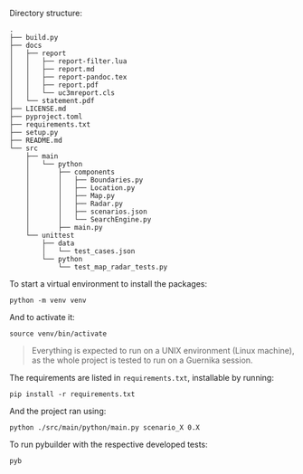 Directory structure:

```
.
├── build.py
├── docs
│   ├── report
│   │   ├── report-filter.lua
│   │   ├── report.md
│   │   ├── report-pandoc.tex
│   │   ├── report.pdf
│   │   └── uc3mreport.cls
│   └── statement.pdf
├── LICENSE.md
├── pyproject.toml
├── requirements.txt
├── setup.py
├── README.md
└── src
    ├── main
    │   └── python
    │       ├── components
    │       │   ├── Boundaries.py
    │       │   ├── Location.py
    │       │   ├── Map.py
    │       │   ├── Radar.py
    │       │   ├── scenarios.json
    │       │   └── SearchEngine.py
    │       ├── main.py
    └── unittest
        ├── data
        │   └── test_cases.json
        └── python
            └── test_map_radar_tests.py
```

To start a virtual environment to install the packages:

```
python -m venv venv
```

And to activate it:

```
source venv/bin/activate
```

> Everything is expected to run on a UNIX environment (Linux machine), as the whole project is tested to run on a Guernika session.

The requirements are listed in `requirements.txt`, installable by running:

```
pip install -r requirements.txt
```

And the project ran using:

```
python ./src/main/python/main.py scenario_X 0.X
```

To run pybuilder with the respective developed tests:

```
pyb
```
```
```
